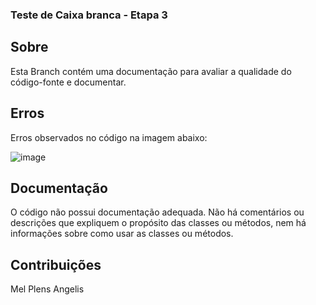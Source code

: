 ### Teste de Caixa branca - Etapa 3


## Sobre
Esta Branch contém uma documentação para avaliar a qualidade do código-fonte e documentar.

## Erros
Erros observados no código na imagem abaixo:

![image](https://github.com/MelPLens/Teste-de-Caixa-branca/assets/99374140/5fb69da6-de5d-4331-9211-dc753f50acc5)

## Documentação
O código não possui documentação adequada. Não há comentários ou descrições que expliquem o propósito das classes ou métodos, nem há informações sobre como usar as classes ou métodos.


## Contribuições
Mel Plens Angelis

